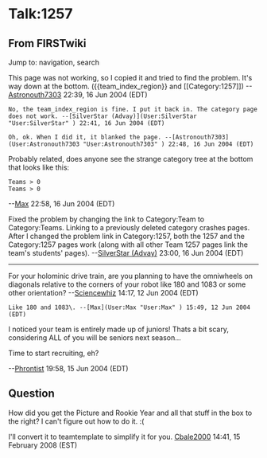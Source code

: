 # Talk:1257

## From FIRSTwiki

Jump to: navigation, search

This page was not working, so I copied it and tried to find the problem. It's way down at the bottom. ({{team_index_region}} and [[Category:1257]]) --[Astronouth7303](User:Astronouth7303 "User:Astronouth7303") 22:39, 16 Jun 2004 (EDT)

```
No, the team_index_region is fine. I put it back in. The category page does not work. --[SilverStar (Advay)](User:SilverStar "User:SilverStar" ) 22:41, 16 Jun 2004 (EDT) 

Oh, ok. When I did it, it blanked the page. --[Astronouth7303](User:Astronouth7303 "User:Astronouth7303" ) 22:48, 16 Jun 2004 (EDT) 
```

Probably related, does anyone see the strange category tree at the bottom that looks like this:

```
Teams > 0
Teams > 0
```

--[Max](User:Max "User:Max") 22:58, 16 Jun 2004 (EDT)

Fixed the problem by changing the link to Category:Team to Category:Teams. Linking to a previously deleted category crashes pages. After I changed the problem link in Category:1257, both the 1257 and the Category:1257 pages work (along with all other Team 1257 pages link the team's students' pages). --[SilverStar (Advay)](User:SilverStar "User:SilverStar") 23:00, 16 Jun 2004 (EDT)

--------------------------------------------------------------------------------

For your holominic drive train, are you planning to have the omniwheels on diagonals relative to the corners of your robot like 180 and 1083 or some other orientation? --[Sciencewhiz](User:Sciencewhiz "User:Sciencewhiz") 14:17, 12 Jun 2004 (EDT)

```
Like 180 and 1083\. --[Max](User:Max "User:Max" ) 15:49, 12 Jun 2004 (EDT) 
```

I noticed your team is entirely made up of juniors! Thats a bit scary, considering ALL of you will be seniors next season...

Time to start recruiting, eh?

--[Phrontist](User:Phrontist "User:Phrontist") 19:58, 15 Jun 2004 (EDT)

## Question

How did you get the Picture and Rookie Year and all that stuff in the box to the right? I can't figure out how to do it. :(

I'll convert it to teamtemplate to simplify it for you. [Cbale2000](User:Cbale2000 "User:Cbale2000") 14:41, 15 February 2008 (EST)
